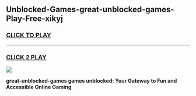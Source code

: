 
## Unblocked-Games-great-unblocked-games-Play-Free-xikyj
<h3>
<a href="https://premium76.site?title=great-unblocked-games&ref=20A">CLICK TO PLAY</a></h3>
<hr>

<h3>
<a href="https://premium76.site?title=great-unblocked-games&ref=20A">CLICK 2 PLAY</a>
  
</h3>

<a href="https://premium76.site?title=great-unblocked-games&ref=20A"><img src="https://clearcache.store/games.png"></a>


**great-unblocked-games games unblocked: Your Gateway to Fun and Accessible Online Gaming**
